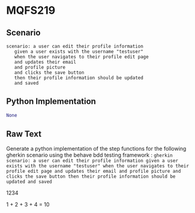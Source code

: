 # MQFS219
## Scenario
```gherkin
scenario: a user can edit their profile information 
   given a user exists with the username "testuser" 
   when the user navigates to their profile edit page 
   and updates their email 
   and profile picture 
   and clicks the save button 
   then their profile information should be updated 
   and saved
```


## Python Implementation
```python
None
```


## Raw Text
Generate a python implementation of the step functions for the following gherkin scenario using the behave bdd testing framework : ```gherkin scenario: a user can edit their profile information given a user exists with the username "testuser" when the user navigates to their profile edit page and updates their email and profile picture and clicks the save button then their profile information should be updated and saved ```

1234

1 + 2 + 3 + 4 = 10
